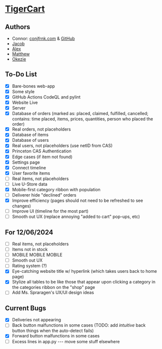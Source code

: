 # [TigerCart](https://tigercart.shop)

## Authors
- Connor: [conjfrnk.com](https://conjfrnk.com) & [GitHub](https://github.com/conjfrnk)
- [Jacob](https://github.com/jacobdavis3)
- [Alex](https://github.com/AlexDelistathis)
- [Matthew](https://github.com/mattzhang80)
- [Okezie](https://github.com/oaken-one)

## To-Do List
- [X] Bare-bones web-app
- [X] Some style
- [X] GitHub Actions CodeQL and pylint
- [X] Website Live
- [X] Server
- [X] Database of orders (marked as: placed, claimed, fulfilled, cancelled; contains: time placed, items, prices, quantities, person who placed the order)
- [X] Real orders, not placeholders
- [X] Database of items
- [X] Database of users
- [X] Real users, not placeholders (use netID from CAS)
- [X] Princeton CAS Authentication
- [X] Edge cases (if item not found)
- [X] Settings page
- [X] Connect timeline
- [X] User favorite items
- [ ] Real items, not placeholders
- [ ] Live U-Store data
- [X] Mobile-first category ribbon with population
- [ ] Deliverer hide "declined" orders
- [X] Improve efficiency (pages should not need to be refreshed to see changes)
- [ ] Improve UI (timeline for the most part)
- [ ] Smooth out UX (replace annoying "added to cart" pop-ups, etc)

## For 12/06/2024
- [ ] Real items, not placeholders
- [ ] Items not in stock
- [ ] MOBILE MOBILE MOBILE
- [ ] Smooth out UX
- [ ] Rating system (?)
- [X] Eye-catching website title w/ hyperlink (which takes users back to home page)
- [X] Stylize all tables to be like those that appear upon clicking a category in the categories ribbon on the "shop" page
- [ ] Add Ms. Spraragen's UX/UI design ideas

## Current Bugs
- [X] Deliveries not appearing
- [ ] Back button malfunctions in some cases (TODO: add *intuitive* back button things when the auto-detect fails)
- [X] Forward button malfunctions in some cases
- [ ] Excess lines in app.py --- move some stuff elsewhere
